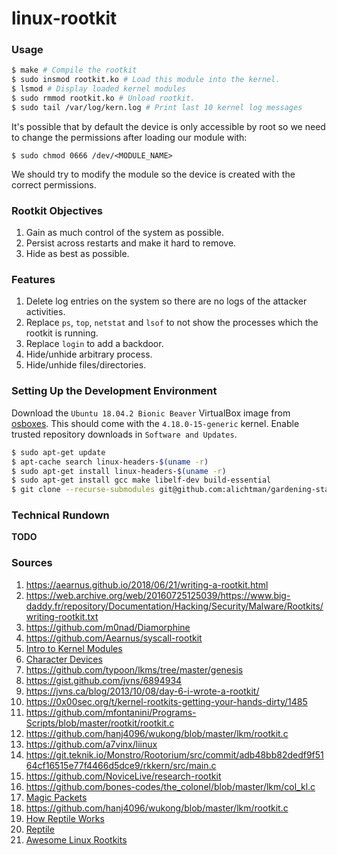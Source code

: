 # linux-rootkit

### Usage

```bash
$ make # Compile the rootkit
$ sudo insmod rootkit.ko # Load this module into the kernel.
$ lsmod # Display loaded kernel modules
$ sudo rmmod rootkit.ko # Unload rootkit.
$ sudo tail /var/log/kern.log # Print last 10 kernel log messages
```

It's possible that by default the device is only accessible by root so we need to change the permissions after loading our module with:

`$ sudo chmod 0666 /dev/<MODULE_NAME>`

We should try to modify the module so the device is created with the correct permissions.

### Rootkit Objectives

1. Gain as much control of the system as possible.
2. Persist across restarts and make it hard to remove.
3. Hide as best as possible.

### Features

1. Delete log entries on the system so there are no logs of the attacker activities.
2. Replace `ps`, `top`, `netstat` and `lsof` to not show the processes which the rootkit is running.
3. Replace `login` to add a backdoor.
4. Hide/unhide arbitrary process.
5. Hide/unhide files/directories.

### Setting Up the Development Environment

Download the `Ubuntu 18.04.2 Bionic Beaver` VirtualBox image from [osboxes](https://www.osboxes.org/ubuntu/). This should come with the `4.18.0-15-generic` kernel. Enable trusted repository downloads in `Software and Updates`.

```bash
$ sudo apt-get update
$ apt-cache search linux-headers-$(uname -r)
$ sudo apt-get install linux-headers-$(uname -r)
$ sudo apt-get install gcc make libelf-dev build-essential
$ git clone --recurse-submodules git@github.com:alichtman/gardening-starter-pack.git
```

### Technical Rundown

**TODO**

### Sources

1. https://aearnus.github.io/2018/06/21/writing-a-rootkit.html
2. https://web.archive.org/web/20160725125039/https://www.big-daddy.fr/repository/Documentation/Hacking/Security/Malware/Rootkits/writing-rootkit.txt
3. https://github.com/m0nad/Diamorphine
4. https://github.com/Aearnus/syscall-rootkit
5. [Intro to Kernel Modules](http://derekmolloy.ie/writing-a-linux-kernel-module-part-1-introduction/)
6. [Character Devices](http://derekmolloy.ie/writing-a-linux-kernel-module-part-2-a-character-device/)
7. https://github.com/typoon/lkms/tree/master/genesis
8. https://gist.github.com/jvns/6894934
9. https://jvns.ca/blog/2013/10/08/day-6-i-wrote-a-rootkit/
10. https://0x00sec.org/t/kernel-rootkits-getting-your-hands-dirty/1485
11. https://github.com/mfontanini/Programs-Scripts/blob/master/rootkit/rootkit.c
12. https://github.com/hanj4096/wukong/blob/master/lkm/rootkit.c
13. https://github.com/a7vinx/liinux
14. https://git.teknik.io/Monstro/Rootorium/src/commit/adb48bb82dedf9f5164cf16515e77f4466d5dce9/rkkern/src/main.c<Paste>
15. https://github.com/NoviceLive/research-rootkit
17. https://github.com/bones-codes/the_colonel/blob/master/lkm/col_kl.c
18. [Magic Packets](https://www.drkns.net/kernel-who-does-magic/)
19. https://github.com/hanj4096/wukong/blob/master/lkm/rootkit.c
20. [How Reptile Works](https://github.com/milabs/awesome-linux-rootkits/blob/master/details/reptile.md)
21. [Reptile](https://github.com/f0rb1dd3n/Reptile)
22. [Awesome Linux Rootkits](https://github.com/milabs/awesome-linux-rootkits)
